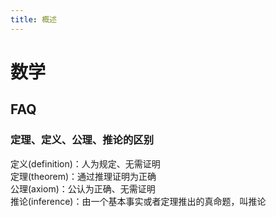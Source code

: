 ```yaml
---
title: 概述
---
```


# 数学


## FAQ

### 定理、定义、公理、推论的区别

定义(definition)：人为规定、无需证明  
定理(theorem)：通过推理证明为正确  
公理(axiom)：公认为正确、无需证明  
推论(inference)：由一个基本事实或者定理推出的真命题，叫推论  

